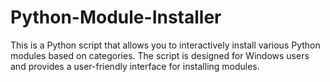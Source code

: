 # Python-Module-Installer
This is a Python script that allows you to interactively install various Python modules based on categories. The script is designed for Windows users and provides a user-friendly interface for installing modules.
